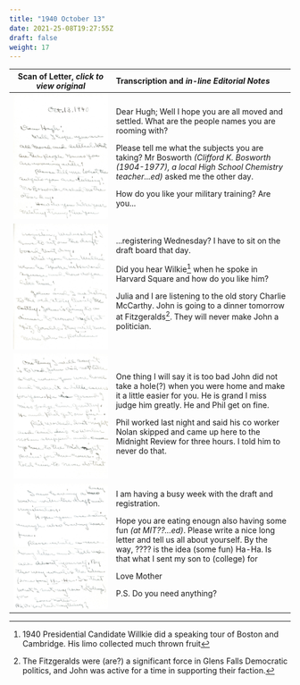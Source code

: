 ```yaml
---
title: "1940 October 13"
date: 2021-25-08T19:27:55Z
draft: false
weight: 17
---
```

| Scan of Letter, *click to view original* | Transcription and *in-line Editorial Notes* |
| :---: | :--- |
| ![](img209.jpg?height=700px) |<p> Dear Hugh; Well I hope you are all moved and settled.  What are the people names you are rooming with?</p><p>  Please tell me what the subjects you are taking? Mr Bosworth *(Clifford K. Bosworth (1904-1977), a local High School Chemistry teacher...ed)* asked me the other day.</p><p>  How do you like your military training? Are you... |
| ![](img210.jpg?height=700px) | ...registering Wednesday?  I have to sit on the draft board that day.</p><p>  Did you hear Wilkie[^1] when he spoke in Harvard Square and how do you like him?</p><p>  Julia and I are listening to the old story Charlie McCarthy.  John is going to a dinner tomorrow at Fitzgeralds[^2].  They will never make John a politician.</p><p> |
| ![](img211.jpg?height=700px) | One thing I will say it is too bad John did not take a hole(?) when you were home and make it a little easier for you.  He is grand I miss judge him greatly.  He and Phil get on fine.</p><p>  Phil worked last night and said his co worker Nolan skipped and came up here to the Midnight Review for three hours.  I told him to never do that.</p><p> | 
| ![](img212.jpg?height=700px) | I am having a busy week with the draft and registration.</p><p>  Hope you are eating enougn also having some fun *(at MIT??...ed)*.  Please write a nice long letter and tell us all about yourself.  By the way, ???? is the idea (some fun) Ha-Ha.  Is that what I sent my son to (college) for</p><p> Love Mother</p><p> P.S. Do you need anything?   |

[^1]: 1940 Presidential Candidate Willkie did a speaking tour of Boston and Cambridge.  His limo collected much thrown fruit
[^2]: The Fitzgeralds were (are?) a significant force in Glens Falls Democratic politics, and John was active for a time in supporting their faction.
  
